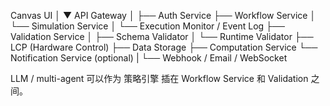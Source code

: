 Canvas UI
   │
   ▼
API Gateway
   │
   ├── Auth Service
   ├── Workflow Service
   │     └── Simulation Service
   │     └── Execution Monitor / Event Log
   ├── Validation Service
   │     ├── Schema Validator
   │     └── Runtime Validator
   ├── LCP (Hardware Control)
   ├── Data Storage
   ├── Computation Service
   └── Notification Service (optional)
        |
        └── Webhook / Email / WebSocket

LLM / multi-agent 可以作为 策略引擎 插在 Workflow Service 和 Validation 之间。
